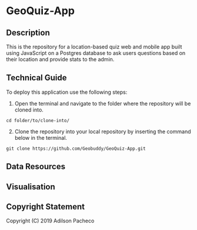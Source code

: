 # GeoQuiz-App

## Description
This is the repository for a location-based quiz web and mobile app built using JavaScript on a Postgres database to ask users questions based on their location and provide stats to the admin.

## Technical Guide
To deploy this application use the following steps:
1. Open the terminal and navigate to the folder where the repository will be cloned into.

``` cd folder/to/clone-into/ ```

2. Clone the repository into your local repository by inserting the command below in the terminal.

``` git clone https://github.com/Geobuddy/GeoQuiz-App.git ```

## Data Resources


## Visualisation


## Copyright Statement 
Copyright (C) 2019 Adilson Pacheco
